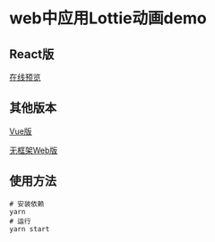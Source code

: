 # web中应用Lottie动画demo

## React版
[在线预览](https://site.fog3211.com/learn-lottie/index.html)

## 其他版本
[Vue版](https://github.com/fog3211/learn-lottie/tree/branch2)   

[无框架Web版](https://github.com/fog3211/learn-lottie/tree/branch1)

## 使用方法

``` shell
# 安装依赖
yarn
# 运行
yarn start
```
